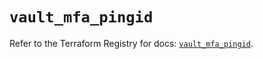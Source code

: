 # `vault_mfa_pingid`

Refer to the Terraform Registry for docs: [`vault_mfa_pingid`](https://registry.terraform.io/providers/hashicorp/vault/5.2.1/docs/resources/mfa_pingid).
